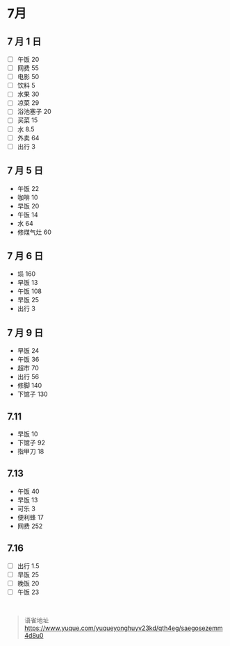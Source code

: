# 7月
## 7 月 1 日

- [ ] 午饭 20
- [ ] 网费 55
- [ ] 电影 50
- [ ] 饮料 5
- [ ] 水果 30
- [ ] 凉菜 29
- [ ] 浴池塞子 20
- [ ] 买菜 15
- [ ] 水 8.5
- [ ] 外卖 64
- [ ] 出行 3

## 7 月 5 日

- 午饭 22
- 咖啡 10
- 早饭 20
- 午饭 14
- 水 64
- 修煤气灶 60

## 7 月 6 日

- 埙 160
- 早饭 13
- 午饭 108
- 早饭 25
- 出行 3

## 7 月 9 日

- 早饭 24
- 午饭 36
- 超市 70
- 出行 56
- 修脚 140
- 下馆子 130

## 7.11

- 早饭 10
- 下馆子 92
- 指甲刀 18

## 7.13

- 午饭 40
- 早饭 13
- 可乐 3
- 便利蜂 17
- 网费 252

## 7.16

- [ ] 出行 1.5
- [ ] 早饭 25
- [ ] 晚饭 20
- [ ] 午饭 23

<br>
  
> 语雀地址 https://www.yuque.com/yuqueyonghuyv23kd/qth4eg/saegosezemm4d8u0